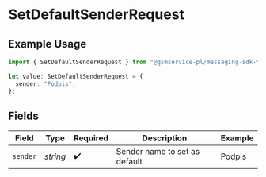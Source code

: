 # SetDefaultSenderRequest

## Example Usage

```typescript
import { SetDefaultSenderRequest } from "@gsmservice-pl/messaging-sdk-typescript/models/operations";

let value: SetDefaultSenderRequest = {
  sender: "Podpis",
};
```

## Fields

| Field                         | Type                          | Required                      | Description                   | Example                       |
| ----------------------------- | ----------------------------- | ----------------------------- | ----------------------------- | ----------------------------- |
| `sender`                      | *string*                      | :heavy_check_mark:            | Sender name to set as default | Podpis                        |